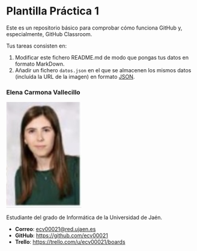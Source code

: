 # Plantilla Práctica 1
Este es un repositorio básico para comprobar cómo funciona GitHub y, especialmente, GitHub Classroom.

Tus tareas consisten en:
1) Modificar este fichero README.md de modo que pongas tus datos en formato MarkDown.
2) Añadir un fichero <code>datos.json</code> en el que se almacenen los mismos datos (incluída la URL de la imagen) en formato [JSON](https://es.wikipedia.org/wiki/JSON).

### Elena Carmona Vallecillo
<img src='/foto.jpg' width='200px'>

Estudiante del grado de Informática de la Universidad de Jaén.
* **Correo**: ecv00021@red.ujaen.es
* **GitHub**: https://github.com/ecv00021
* **Trello**: https://trello.com/u/ecv00021/boards
